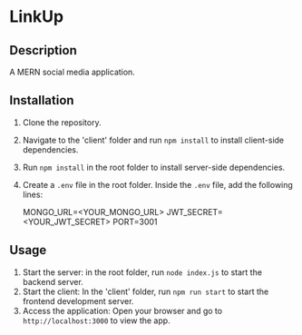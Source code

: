 # LinkUp



## Description

A MERN social media application.


## Installation

1. Clone the repository.
2. Navigate to the 'client' folder and run `npm install` to install client-side dependencies.
3. Run `npm install` in the root folder to install server-side dependencies.
4. Create a `.env` file in the root folder. Inside the `.env` file, add the following lines:

   MONGO_URL=<YOUR_MONGO_URL>
   JWT_SECRET=<YOUR_JWT_SECRET>
   PORT=3001

## Usage

1. Start the server: in the root folder, run `node index.js` to start the backend server.
2. Start the client: In the 'client' folder, run `npm run start` to start the frontend development server.
3. Access the application: Open your browser and go to `http://localhost:3000` to view the app.
